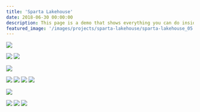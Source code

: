 ```yaml
---
title: 'Sparta Lakehouse'
date: 2018-06-30 00:00:00
description: This page is a demo that shows everything you can do inside portfolio and blog posts.
featured_image: '/images/projects/sparta-lakehouse/sparta-lakehouse_05.jpg'
---
```


![]({{site.baseurl}}/images/projects/sparta-lakehouse/sparta-lakehouse_01.jpg)

<div class="gallery" data-columns="2">
  <img src="{{site.baseurl}}/images/projects/sparta-lakehouse/sparta-lakehouse_02.jpg">
  <img src="{{site.baseurl}}/images/projects/sparta-lakehouse/sparta-lakehouse_05.jpg">
</div>

![]({{site.baseurl}}/images/projects/sparta-lakehouse/sparta-lakehouse_07.jpg)

<div class="gallery" data-columns="4">
  <img src="{{site.baseurl}}/images/projects/sparta-lakehouse/sparta-lakehouse_09.jpg">
  <img src="{{site.baseurl}}/images/projects/sparta-lakehouse/sparta-lakehouse_10.jpg">
  <img src="{{site.baseurl}}/images/projects/sparta-lakehouse/sparta-lakehouse_08.jpg">
  <img src="{{site.baseurl}}/images/projects/sparta-lakehouse/sparta-lakehouse_11.jpg">
</div>

![]({{site.baseurl}}/images/projects/sparta-lakehouse/sparta-lakehouse_16.jpg)

<div class="gallery" data-columns="3">
  <img src="{{site.baseurl}}/images/projects/sparta-lakehouse/sparta-lakehouse_13.jpg">
  <img src="{{site.baseurl}}/images/projects/sparta-lakehouse/sparta-lakehouse_14.jpg">
  <img src="{{site.baseurl}}/images/projects/sparta-lakehouse/sparta-lakehouse_15.jpg">
</div>
